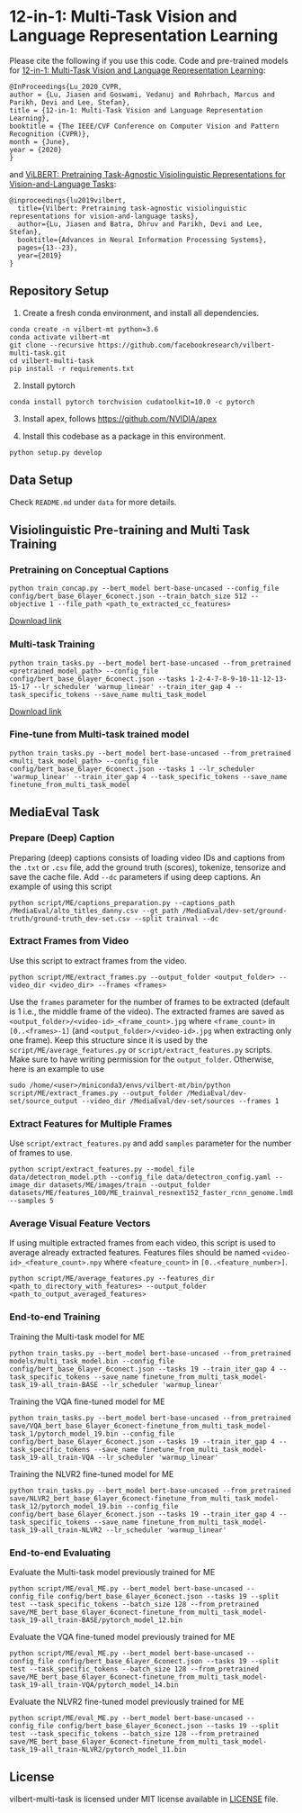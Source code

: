 # 12-in-1: Multi-Task Vision and Language Representation Learning

Please cite the following if you use this code. Code and pre-trained models for [12-in-1: Multi-Task Vision and Language Representation Learning](http://openaccess.thecvf.com/content_CVPR_2020/html/Lu_12-in-1_Multi-Task_Vision_and_Language_Representation_Learning_CVPR_2020_paper.html):

```
@InProceedings{Lu_2020_CVPR,
author = {Lu, Jiasen and Goswami, Vedanuj and Rohrbach, Marcus and Parikh, Devi and Lee, Stefan},
title = {12-in-1: Multi-Task Vision and Language Representation Learning},
booktitle = {The IEEE/CVF Conference on Computer Vision and Pattern Recognition (CVPR)},
month = {June},
year = {2020}
}
```

and [ViLBERT: Pretraining Task-Agnostic Visiolinguistic Representations for Vision-and-Language Tasks](https://arxiv.org/abs/1908.02265):

```
@inproceedings{lu2019vilbert,
  title={Vilbert: Pretraining task-agnostic visiolinguistic representations for vision-and-language tasks},
  author={Lu, Jiasen and Batra, Dhruv and Parikh, Devi and Lee, Stefan},
  booktitle={Advances in Neural Information Processing Systems},
  pages={13--23},
  year={2019}
}
```

## Repository Setup

1. Create a fresh conda environment, and install all dependencies.

```text
conda create -n vilbert-mt python=3.6
conda activate vilbert-mt
git clone --recursive https://github.com/facebookresearch/vilbert-multi-task.git
cd vilbert-multi-task
pip install -r requirements.txt
```

2. Install pytorch
```
conda install pytorch torchvision cudatoolkit=10.0 -c pytorch
```

3. Install apex, follows https://github.com/NVIDIA/apex

4. Install this codebase as a package in this environment.
```text
python setup.py develop
```

## Data Setup

Check `README.md` under `data` for more details.  

## Visiolinguistic Pre-training and Multi Task Training

### Pretraining on Conceptual Captions

```
python train_concap.py --bert_model bert-base-uncased --config_file config/bert_base_6layer_6conect.json --train_batch_size 512 --objective 1 --file_path <path_to_extracted_cc_features>
```
[Download link](https://dl.fbaipublicfiles.com/vilbert-multi-task/pretrained_model.bin)

### Multi-task Training

```
python train_tasks.py --bert_model bert-base-uncased --from_pretrained <pretrained_model_path> --config_file config/bert_base_6layer_6conect.json --tasks 1-2-4-7-8-9-10-11-12-13-15-17 --lr_scheduler 'warmup_linear' --train_iter_gap 4 --task_specific_tokens --save_name multi_task_model
```

[Download link](https://dl.fbaipublicfiles.com/vilbert-multi-task/multi_task_model.bin)


### Fine-tune from Multi-task trained model

```
python train_tasks.py --bert_model bert-base-uncased --from_pretrained <multi_task_model_path> --config_file config/bert_base_6layer_6conect.json --tasks 1 --lr_scheduler 'warmup_linear' --train_iter_gap 4 --task_specific_tokens --save_name finetune_from_multi_task_model
```
 
## MediaEval Task

### Prepare (Deep) Caption
Preparing (deep) captions consists of loading video IDs and captions from the `.txt` or `.csv` file, add the ground truth (scores), tokenize, tensorize and save the cache file. Add `--dc` parameters if using deep captions. An example of using this script
```
python script/ME/captions_preparation.py --captions_path /MediaEval/alto_titles_danny.csv --gt_path /MediaEval/dev-set/ground-truth/ground-truth_dev-set.csv --split trainval --dc
```

### Extract Frames from Video
Use this script to extract frames from the video.
```
python script/ME/extract_frames.py --output_folder <output_folder> --video_dir <video_dir> --frames <frames>
```
Use the `frames` parameter for the number of frames to be extracted (default is 1 i.e., the middle frame of the video). The extracted frames are saved as `<output_folder>/<video-id>_<frame_count>.jpg` where `<frame_count>` in `[0..<frames>-1]` (and `<output_folder>/<video-id>.jpg` when extracting only one frame). Keep this structure since it is used by the `script/ME/average_features.py` or `script/extract_features.py` scripts.
Make sure to have writing permission for the `output_folder`. Otherwise, here is an example to use
```
sudo /home/<user>/miniconda3/envs/vilbert-mt/bin/python script/ME/extract_frames.py --output_folder /MediaEval/dev-set/source_output --video_dir /MediaEval/dev-set/sources --frames 1
```

### Extract Features for Multiple Frames
Use `script/extract_features.py` and add `samples` parameter for the number of frames to use.
```
python script/extract_features.py --model_file data/detectron_model.pth --config_file data/detectron_config.yaml --image_dir datasets/ME/images/train --output_folder datasets/ME/features_100/ME_trainval_resnext152_faster_rcnn_genome.lmdb/ --samples 5
```

### Average Visual Feature Vectors
If using multiple extracted frames from each video, this script is used to average already extracted features. Features files should be named `<video-id>_<feature_count>.npy` where `<feature_count>` in `[0..<feature_number>]`.
```
python script/ME/average_features.py --features_dir <path_to_directory_with_features> --output_folder <path_to_output_averaged_features>
```

### End-to-end Training
Training the Multi-task model for ME
```
python train_tasks.py --bert_model bert-base-uncased --from_pretrained models/multi_task_model.bin --config_file config/bert_base_6layer_6conect.json --tasks 19 --train_iter_gap 4 --task_specific_tokens --save_name finetune_from_multi_task_model-task_19-all_train-BASE --lr_scheduler 'warmup_linear'
```
Training the VQA fine-tuned model for ME
```
python train_tasks.py --bert_model bert-base-uncased --from_pretrained save/VQA_bert_base_6layer_6conect-finetune_from_multi_task_model-task_1/pytorch_model_19.bin --config_file config/bert_base_6layer_6conect.json --tasks 19 --train_iter_gap 4 --task_specific_tokens --save_name finetune_from_multi_task_model-task_19-all_train-VQA --lr_scheduler 'warmup_linear'
```
Training the NLVR2 fine-tuned model for ME
```
python train_tasks.py --bert_model bert-base-uncased --from_pretrained save/NLVR2_bert_base_6layer_6conect-finetune_from_multi_task_model-task_12/pytorch_model_19.bin --config_file config/bert_base_6layer_6conect.json --tasks 19 --train_iter_gap 4 --task_specific_tokens --save_name finetune_from_multi_task_model-task_19-all_train-NLVR2 --lr_scheduler 'warmup_linear'
```

### End-to-end Evaluating
Evaluate the Multi-task model previously trained for ME
```
python script/ME/eval_ME.py --bert_model bert-base-uncased --config_file config/bert_base_6layer_6conect.json --tasks 19 --split test --task_specific_tokens --batch_size 128 --from_pretrained save/ME_bert_base_6layer_6conect-finetune_from_multi_task_model-task_19-all_train-BASE/pytorch_model_12.bin
```
Evaluate the VQA fine-tuned model previously trained for ME
```
python script/ME/eval_ME.py --bert_model bert-base-uncased --config_file config/bert_base_6layer_6conect.json --tasks 19 --split test --task_specific_tokens --batch_size 128 --from_pretrained save/ME_bert_base_6layer_6conect-finetune_from_multi_task_model-task_19-all_train-VQA/pytorch_model_14.bin
```
Evaluate the NLVR2 fine-tuned model previously trained for ME
```
python script/ME/eval_ME.py --bert_model bert-base-uncased --config_file config/bert_base_6layer_6conect.json --tasks 19 --split test --task_specific_tokens --batch_size 128 --from_pretrained save/ME_bert_base_6layer_6conect-finetune_from_multi_task_model-task_19-all_train-NLVR2/pytorch_model_11.bin
```

## License

vilbert-multi-task is licensed under MIT license available in [LICENSE](LICENSE) file.
